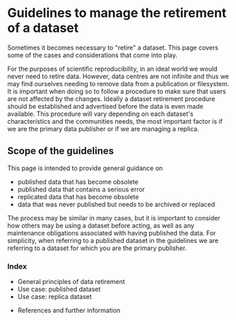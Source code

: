 # Guidelines to manage the retirement of a dataset

Sometimes it becomes necessary to "retire" a dataset. This page covers some of the cases and considerations that come into play.

For the purposes of scientific reproducibility, in an ideal world we would never need to retire data. However, data centres are not infinite and thus we may find ourselves needing to remove data from a publication or filesystem.
It is important when doing so to follow a procedure to make sure that users are not affected by the changes. Ideally a dataset retirement procedure should be established and advertised before the data is even made available. This procedure will vary depending on each dataset's characteristics and the communities needs, the most important factor is if we are the primary data publisher or if we are managing a replica.  

## Scope of the guidelines

This page is intended to provide general guidance on
* published data that has become obsolete
* published data that contains a serious error
* replicated data that has become obsolete
* data that was never published but needs to be archived or replaced

The process may be similar in many cases, but it is important to consider how others may be using a dataset before acting, as well as any maintenance obligations associated with having published the data.
For simplicity, when referring to a published dataset in the guidelines we are referring to a dataset for which you are the primary publisher.

### Index
* General principles of data retirement
* Use case: published dataset
* Use case: replica dataset 
<!-- * Use case: unpublished data ??? -->
* References and further information

